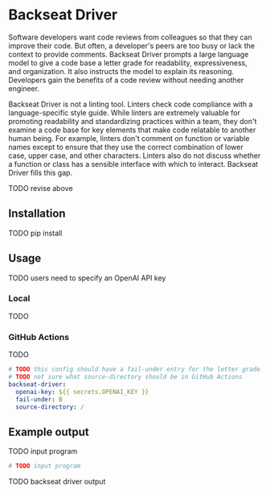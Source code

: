 # Backseat Driver

Software developers want code reviews from colleagues so that they can improve
their code.
But often, a developer's peers are too busy or lack the context to provide
comments.
Backseat Driver prompts a large language model to give a code base a letter
grade for readability, expressiveness, and organization.
It also instructs the model to explain its reasoning.
Developers gain the benefits of a code review without needing another engineer.

Backseat Driver is not a linting tool.
Linters check code compliance with a language-specific style guide.
While linters are extremely valuable for promoting readability and
standardizing practices within a team, they don't examine a code base for key
elements that make code relatable to another human being.
For example, linters don't comment on function or variable names except to
ensure that they use the correct combination of lower case, upper case, and
other characters.
Linters also do not discuss whether a function or class has a sensible
interface with which to interact.
Backseat Driver fills this gap.

TODO revise above

## Installation

TODO pip install

## Usage

TODO users need to specify an OpenAI API key

### Local

TODO

### GitHub Actions

TODO

```yaml
# TODO this config should have a fail-under entry for the letter grade. Here, code must score at least a B
# TODO not sure what source-directory should be in GitHub Actions
backseat-driver:
  openai-key: ${{ secrets.OPENAI_KEY }}
  fail-under: B
  source-directory: /
```

## Example output

TODO input program

```python
# TODO input program
```

TODO backseat driver output
